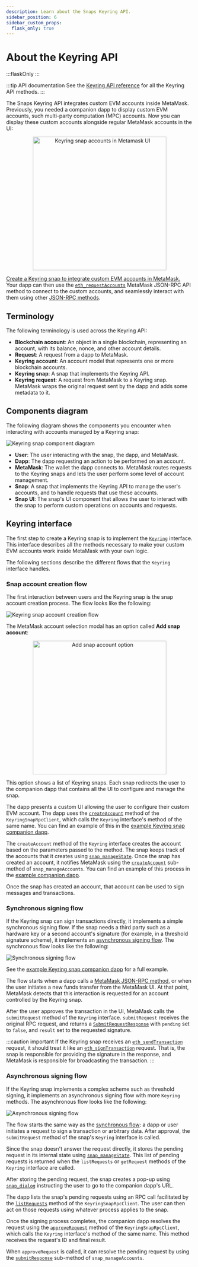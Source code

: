 ```yaml
---
description: Learn about the Snaps Keyring API.
sidebar_position: 6
sidebar_custom_props:
  flask_only: true
---
```


# About the Keyring API

:::flaskOnly
:::

:::tip API documentation
See the [Keyring API reference](../reference/keyring-api/index.md) for all the Keyring API methods.
:::

The Snaps Keyring API integrates custom EVM accounts inside MetaMask.
Previously, you needed a companion dapp to display custom EVM accounts, such multi-party computation
(MPC) accounts.
Now you can display these custom accounts alongside regular MetaMask accounts in the UI:

<p align="center">
<img src={require('../assets/keyring/accounts-ui.png').default} alt="Keyring snap accounts in Metamask UI" width="360" />
</p>

[Create a Keyring snap to integrate custom EVM accounts in MetaMask.](../tutorials/custom-evm-accounts.md)
Your dapp can then use the [`eth_requestAccounts`](/wallet/reference/eth_requestaccounts) MetaMask
JSON-RPC API method to connect to the custom accounts, and seamlessly interact with them using other
[JSON-RPC methods](/wallet/reference/eth_subscribe).

## Terminology

The following terminology is used across the Keyring API:

- **Blockchain account**: An object in a single blockchain, representing an account, with its
    balance, nonce, and other account details.
- **Request**: A request from a dapp to MetaMask.
- **Keyring account**: An account model that represents one or more blockchain accounts.
- **Keyring snap**: A snap that implements the Keyring API.
- **Keyring request**: A request from MetaMask to a Keyring snap. 
    MetaMask wraps the original request sent by the dapp and adds some metadata to it.

## Components diagram

The following diagram shows the components you encounter when interacting with accounts managed by a
Keyring snap:

<p align="center">

![Keyring snap component diagram](../assets/keyring/components-diagram.png)

</p>

- **User**: The user interacting with the snap, the dapp, and MetaMask.
- **Dapp**: The dapp requesting an action to be performed on an account.
- **MetaMask**: The wallet the dapp connects to.
  MetaMask routes requests to the Keyring snaps and lets the user perform some level of account management.
- **Snap**: A snap that implements the Keyring API to manage the user's accounts, and to handle
  requests that use these accounts.
- **Snap UI**: The snap's UI component that allows the user to interact with the snap to perform
  custom operations on accounts and requests.

## Keyring interface

The first step to create a Keyring snap is to implement the
[`Keyring`](../reference/keyring-api/03-Type%20Aliases/02-type-alias.Keyring.md) interface.
This interface describes all the methods necessary to make your custom EVM accounts work inside
MetaMask with your own logic.

The following sections describe the different flows that the `Keyring` interface handles.

### Snap account creation flow

The first interaction between users and the Keyring snap is the snap account creation process.
The flow looks like the following:

![Keyring snap account creation flow](../assets/keyring/create-account-flow.png)

The MetaMask account selection modal has an option called **Add snap account**:

<p align="center">
<img src={require('../assets/keyring/add-snap-account.png').default} alt="Add snap account option" width="360" />
</p>

This option shows a list of Keyring snaps.
Each snap redirects the user to the companion dapp that contains all the UI to configure and manage the snap.

The dapp presents a custom UI allowing the user to configure their custom EVM account.
The dapp uses the [`createAccount`](../reference/keyring-api/02-Classes/04-class.KeyringSnapRpcClient.md#createaccount)
method of the `KeyringSnapRpcClient`, which calls the `Keyring` interface's method of the same name.
You can find an example of this in the [example Keyring snap companion dapp](https://github.com/MetaMask/snap-simple-keyring/blob/d3f7f0156c59059c995fea87f90a3d0ad3a4c135/packages/site/src/pages/index.tsx#L136).

The `createAccount` method of the `Keyring` interface creates the account based on the parameters passed
to the method.
The snap keeps track of the accounts that it creates using [`snap_manageState`](../reference/rpc-api.md#snap_managestate).
Once the snap has created an account, it notifies MetaMask using the
[`createAccount`](../reference/rpc-api.md#createaccount) sub-method of `snap_manageAccounts`.
You can find an example of this process in the
[example companion dapp](https://github.com/MetaMask/snap-simple-keyring/blob/d3f7f0156c59059c995fea87f90a3d0ad3a4c135/packages/snap/src/keyring.ts#L61).

Once the snap has created an account, that account can be used to sign messages and transactions.

### Synchronous signing flow

If the Keyring snap can sign transactions directly, it implements a simple synchronous signing flow.
If the snap needs a third party such as a hardware key or a second account's signature (for example,
in a threshold signature scheme), it implements an [asynchronous signing flow](#asynchronous-signing-flow).
The synchronous flow looks like the following:

![Synchronous signing flow](../assets/keyring/synchronous-flow.png)

See the [example Keyring snap companion dapp](https://github.com/MetaMask/snap-simple-keyring) for a
full example.

The flow starts when a dapp calls a [MetaMask JSON-RPC method](/wallet/reference/eth_subscribe), or
when the user initiates a new funds transfer from the MetaMask UI.
At that point, MetaMask detects that this interaction is requested for an account controlled by the
Keyring snap.

After the user approves the transaction in the UI, MetaMask calls the `submitRequest` method of the
`Keyring` interface.
`submitRequest` receives the original RPC request, and returns a
[`SubmitRequestResponse`](../reference/keyring-api/04-Variables/05-variable.SubmitRequestResponseStruct.md)
with `pending` set to `false`, and `result` set to the requested signature.

:::caution important
If the Keyring snap receives an
[`eth_sendTransaction`](/wallet/reference/eth_sendTransaction) request, it should treat it like an
[`eth_signTransaction`](https://ethereum.org/en/developers/docs/apis/json-rpc/#eth_signtransaction) request.
That is, the snap is responsible for providing the signature in the response, and MetaMask is
responsible for broadcasting the transaction.
:::

### Asynchronous signing flow

If the Keyring snap implements a complex scheme such as threshold signing, it implements an
asynchronous signing flow with more `Keyring` methods.
The asynchronous flow looks like the following:

![Asynchronous signing flow](../assets/keyring/asynchronous-flow.png)

The flow starts the same way as the [synchronous flow](#synchronous-signing-flow): a dapp or user
initiates a request to sign a transaction or arbitrary data.
After approval, the `submitRequest` method of the snap's `Keyring` interface is called.

Since the snap doesn't answer the request directly, it stores the pending request in its internal
state using [`snap_manageState`](../reference/rpc-api.md#snap_managestate).
This list of pending requests is returned when the `listRequests` or `getRequest` methods of the
`Keyring` interface are called.

After storing the pending request, the snap creates a pop-up using
[`snap_dialog`](../reference/rpc-api.md#snap_dialog) instructing the user to go to the companion
dapp's URL.

The dapp lists the snap's pending requests using an RPC call facilitated by the
[`listRequests`](../reference/keyring-api/02-Classes/04-class.KeyringSnapRpcClient.md#listrequests)
method of the `KeyringSnapRpcClient`.
The user can then act on those requests using whatever process applies to the snap.

Once the signing process completes, the companion dapp resolves the request using the
[`approveRequest`](../reference/keyring-api/02-Classes/04-class.KeyringSnapRpcClient.md#approverequest)
method of the `KeyringSnapRpcClient`, which calls the `Keyring` interface's method of the same name.
This method receives the request's ID and final result.

When `approveRequest` is called, it can resolve the pending request by using the
[`submitResponse`](../reference/rpc-api.md#submitresponse) sub-method of `snap_manageAccounts`.
